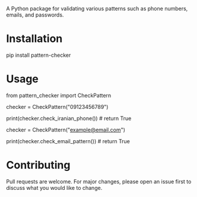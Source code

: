 
A Python package for validating various patterns such as phone numbers, emails, and passwords.

# Installation

pip install pattern-checker

# Usage

from pattern_checker import CheckPattern


checker = CheckPattern("09123456789")

print(checker.check_iranian_phone())  # return True


checker = CheckPattern("example@email.com")

print(checker.check_email_pattern())  # return True

# Contributing
Pull requests are welcome. For major changes,
please open an issue first to discuss what you
would like to change.
